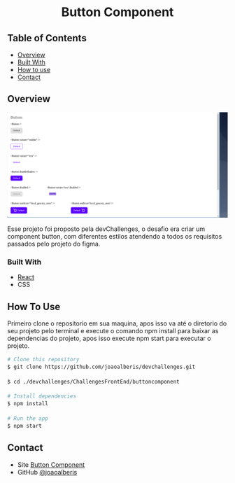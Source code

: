 <!-- Please update value in the {}  -->

<h1 align="center">Button Component</h1>

<!-- TABLE OF CONTENTS -->

## Table of Contents

- [Overview](#overview)
- [Built With](#built-with)
- [How to use](#how-to-use)
- [Contact](#contact)

<!-- OVERVIEW -->

## Overview

![Desktop](./src/print.png)

Esse projeto foi proposto pela devChallenges, o desafio era criar um component button, com diferentes estilos atendendo a todos os requisitos passados pelo projeto do figma.

### Built With

- [React](https://reactjs.org/)
- CSS

## How To Use

<!-- This is an example, please update according to your application -->

Primeiro clone o repositorio em sua maquina, apos isso va até o diretorio do seu projeto pelo terminal e execute o comando npm install para baixar as dependencias do projeto, apos isso execute npm start para executar o projeto.

```bash
# Clone this repository
$ git clone https://github.com/joaoalberis/devchallenges.git

$ cd ./devchallenges/ChallengesFrontEnd/buttoncomponent

# Install dependencies
$ npm install

# Run the app
$ npm start
```

## Contact

- Site [Button Component](https://buttonchallenges.vercel.app/)
- GitHub [@joaoalberis](https://{github.com/joaoalberis})
